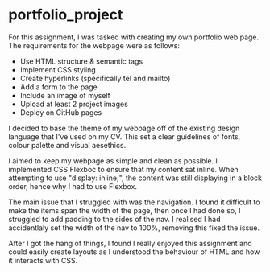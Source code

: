 # portfolio_project

For this assignment, I was tasked with creating my own portfolio web page.
The requirements for the webpage were as follows:

- Use HTML structure & semantic tags
- Implement CSS styling
- Create hyperlinks (specifically tel and mailto)
- Add a form to the page
- Include an image of myself
- Upload at least 2 project images
- Deploy on GitHub pages

I decided to base the theme of my webpage off of the existing design language that I've used on my CV. This set a clear guidelines of fonts, colour palette and visual aesethics. 

I aimed to keep my webpage as simple and clean as possible. I implemented CSS Flexboc to ensure that my content sat inline. When attempting to use "display: inline;", the content was still displaying in a block order, hence why I had to use Flexbox.

The main issue that I struggled with was the navigation. I found it difficult to make the items span the width of the page, then once I had done so, I struggled to add padding to the sides of the nav. I realised I had accidentlaly set the width of the nav to 100%, removing this fixed the issue.

After I got the hang of things, I found I really enjoyed this assignment and could easily create layouts as I understood the behaviour of HTML and how it interacts with CSS.